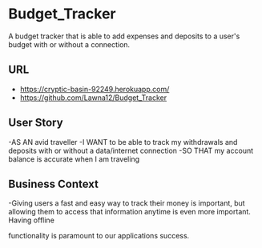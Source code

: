 # Budget_Tracker
A budget tracker that is able to add expenses and deposits to a user's budget with or without a connection.


## URL
- https://cryptic-basin-92249.herokuapp.com/
- https://github.com/Lawna12/Budget_Tracker

## User Story
-AS AN avid traveller
-I WANT to be able to track my withdrawals and deposits with or without a data/internet connection
-SO THAT my account balance is accurate when I am traveling

## Business Context
-Giving users a fast and easy way to track their money is important, but allowing them to access that information anytime is even more important. Having offline 

functionality is paramount to our applications success.